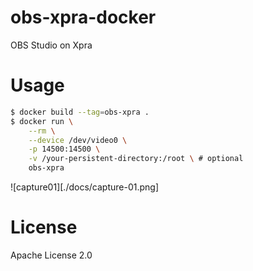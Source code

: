 # obs-xpra-docker

OBS Studio on Xpra

# Usage

```bash
$ docker build --tag=obs-xpra .
$ docker run \
	--rm \
	--device /dev/video0 \
	-p 14500:14500 \
	-v /your-persistent-directory:/root \ # optional
	obs-xpra
```

![capture01][./docs/capture-01.png]

# License

Apache License 2.0

